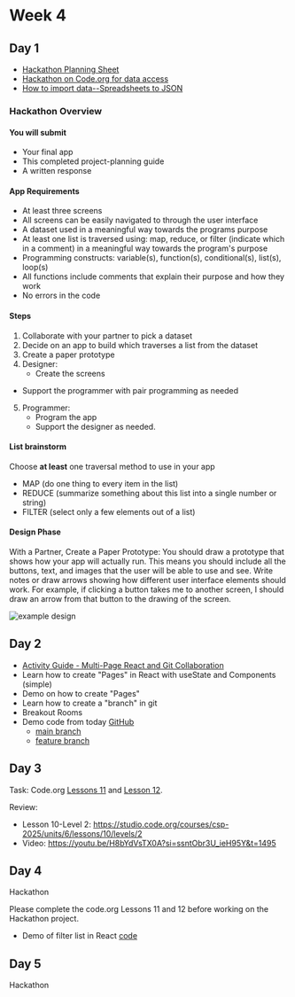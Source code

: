 # Week 4

## Day 1

* [Hackathon Planning Sheet](https://docs.google.com/document/d/12QYQpFen_lD5iYS1hy4Wmtc0_QUq0cHjWwoyR-LEViw/edit?usp=sharing)
* [Hackathon on Code.org for data access](https://studio.code.org/courses/csp-2025/units/6/lessons/13/levels/1)
* [How to import data--Spreadsheets to JSON](./HOWTO_CODE_ORG_DATA_IMPORT.md)

### Hackathon Overview

#### You will submit
* Your final app
* This completed project-planning guide
* A written response

#### App Requirements
* At least three screens
* All screens can be easily navigated to through the user interface
* A dataset used in a meaningful way towards the programs purpose
* At least one list is traversed using: map, reduce, or filter (indicate which in a comment) in a meaningful way towards the program's purpose
* Programming constructs: variable(s), function(s), conditional(s), list(s), loop(s)
* All functions include comments that explain their purpose and how they work
* No errors in the code

#### Steps
1. Collaborate with your partner to pick a dataset
2. Decide on an app to build which traverses a list from the dataset
3. Create a paper prototype
4. Designer:
    * Create the screens
* Support the programmer with pair programming as needed
5. Programmer: 
    * Program the app
    * Support the designer as needed. 

#### List brainstorm

Choose **at least** one traversal method to use in your app

* MAP (do one thing to every item in the list)
* REDUCE (summarize something about this list into a single number or string)
* FILTER (select only a few elements out of a list)

#### Design Phase

With a Partner, Create a Paper Prototype: You should draw a prototype that shows how your app will actually run. This means you should include all the buttons, text, and images that the user will be able to use and see. Write notes or draw arrows showing how different user interface elements should work. For example, if clicking a button takes me to another screen, I should draw an arrow from that button to the drawing of the screen. 

![example design](./assets/hackathon-design-example.png)

## Day 2

* [Activity Guide - Multi-Page React and Git Collaboration](./week4/week4-day-2-activity.md)
* Learn how to create "Pages" in React with useState and Components (simple)
* Demo on how to create "Pages"
* Learn how to create a "branch" in git
* Breakout Rooms
* Demo code from today [GitHub](https://github.com/rmccrear/hackathon-demo-2025)
    * [main branch](https://github.com/rmccrear/hackathon-demo-2025/blob/main/src/App.jsx)
    * [feature branch](https://github.com/rmccrear/hackathon-demo-2025/blob/feature-nav/src/App.jsx)

## Day 3

Task: Code.org [Lessons 11](https://studio.code.org/courses/csp-2025/units/6/lessons/11/levels/1) and [Lesson 12](https://studio.code.org/courses/csp-2025/units/6/lessons/12/levels/1).

Review: 

* Lesson 10-Level 2: https://studio.code.org/courses/csp-2025/units/6/lessons/10/levels/2
* Video: https://youtu.be/H8bYdVsTX0A?si=ssntObr3U_ieH95Y&t=1495

## Day 4

Hackathon

Please complete the code.org Lessons 11 and 12 before working on the Hackathon project.

* Demo of filter list in React [code](https://github.com/rmccrear/hackathon-demo-2025/blob/feature-cat-select/src/pages/Select.jsx)

## Day 5

Hackathon